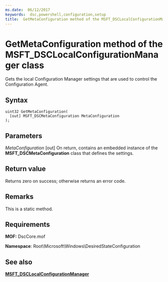 ```yaml
---
ms.date:  06/12/2017
keywords:  dsc,powershell,configuration,setup
title:  GetMetaConfiguration method of the MSFT_DSCLocalConfigurationManager class
---
```

# GetMetaConfiguration method of the MSFT_DSCLocalConfigurationManager class

Gets the local Configuration Manager settings that are used to control the Configuration Agent.

## Syntax

```mof
uint32 GetMetaConfiguration(
  [out] MSFT_DSCMetaConfiguration MetaConfiguration
);
```

## Parameters

*MetaConfiguration* \[out\]
On return, contains an embedded instance of the **MSFT_DSCMetaConfiguration** class that defines the settings.

## Return value

Returns zero on success; otherwise returns an error code.

## Remarks

This is a static method.

## Requirements

**MOF:** DscCore.mof

**Namespace**: Root\Microsoft\Windows\DesiredStateConfiguration

## See also

[**MSFT_DSCLocalConfigurationManager**](msft-dsclocalconfigurationmanager.md)